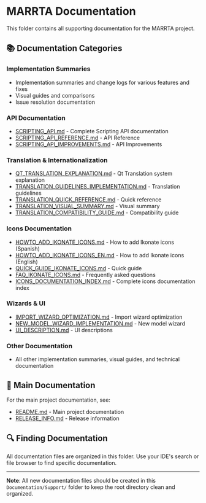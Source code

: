 # MARRTA Documentation

This folder contains all supporting documentation for the MARRTA project.

## 📚 Documentation Categories

### Implementation Summaries
- Implementation summaries and change logs for various features and fixes
- Visual guides and comparisons
- Issue resolution documentation

### API Documentation
- [SCRIPTING_API.md](SCRIPTING_API.md) - Complete Scripting API documentation
- [SCRIPTING_API_REFERENCE.md](SCRIPTING_API_REFERENCE.md) - API Reference
- [SCRIPTING_API_IMPROVEMENTS.md](SCRIPTING_API_IMPROVEMENTS.md) - API Improvements

### Translation & Internationalization
- [QT_TRANSLATION_EXPLANATION.md](QT_TRANSLATION_EXPLANATION.md) - Qt Translation system explanation
- [TRANSLATION_GUIDELINES_IMPLEMENTATION.md](TRANSLATION_GUIDELINES_IMPLEMENTATION.md) - Translation guidelines
- [TRANSLATION_QUICK_REFERENCE.md](TRANSLATION_QUICK_REFERENCE.md) - Quick reference
- [TRANSLATION_VISUAL_SUMMARY.md](TRANSLATION_VISUAL_SUMMARY.md) - Visual summary
- [TRANSLATION_COMPATIBILITY_GUIDE.md](TRANSLATION_COMPATIBILITY_GUIDE.md) - Compatibility guide

### Icons Documentation
- [HOWTO_ADD_IKONATE_ICONS.md](HOWTO_ADD_IKONATE_ICONS.md) - How to add Ikonate icons (Spanish)
- [HOWTO_ADD_IKONATE_ICONS_EN.md](HOWTO_ADD_IKONATE_ICONS_EN.md) - How to add Ikonate icons (English)
- [QUICK_GUIDE_IKONATE_ICONS.md](QUICK_GUIDE_IKONATE_ICONS.md) - Quick guide
- [FAQ_IKONATE_ICONS.md](FAQ_IKONATE_ICONS.md) - Frequently asked questions
- [ICONS_DOCUMENTATION_INDEX.md](ICONS_DOCUMENTATION_INDEX.md) - Complete icons documentation index

### Wizards & UI
- [IMPORT_WIZARD_OPTIMIZATION.md](IMPORT_WIZARD_OPTIMIZATION.md) - Import wizard optimization
- [NEW_MODEL_WIZARD_IMPLEMENTATION.md](NEW_MODEL_WIZARD_IMPLEMENTATION.md) - New model wizard
- [UI_DESCRIPTION.md](UI_DESCRIPTION.md) - UI descriptions

### Other Documentation
- All other implementation summaries, visual guides, and technical documentation

## 📖 Main Documentation

For the main project documentation, see:
- [README.md](../../README.md) - Main project documentation
- [RELEASE_INFO.md](../../RELEASE_INFO.md) - Release information

## 🔍 Finding Documentation

All documentation files are organized in this folder. Use your IDE's search or file browser to find specific documentation.

---

**Note**: All new documentation files should be created in this `Documentation/Support/` folder to keep the root directory clean and organized.
